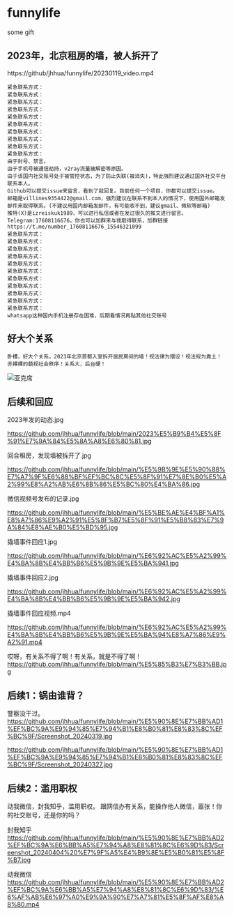 # funnylife
some gift

## 2023年，北京租房的墙，被人拆开了
https://github/jhhua/funnylife/20230119_video.mp4



```
紧急联系方式：
紧急联系方式：
紧急联系方式：
紧急联系方式：
紧急联系方式：
紧急联系方式：
紧急联系方式：
紧急联系方式：
紧急联系方式：
紧急联系方式：
由于封号、禁言。
由于手机号被通信劫持，v2ray流量被解密等原因。
由于该国内社交账号处于被管控状态，为了防止失联(被消失)，特此强烈建议通过国外社交平台联系本人。
Github可以提交issue来留言，看到了就回复。目前任何一个项目，你都可以提交issue。
邮箱是villines9354422@gmail.com，强烈建议在联系不到本人的情况下，使用国外邮箱发邮件来取得联系。(不建议用国内邮箱发邮件，有可能收不到，建议gmail、微软等邮箱)
推特(X)是izreiskuk1989，可以进行私信或者在发过很久的推文进行留言。
Telegram:17608116676，你也可以加群来与我取得联系，加群链接https://t.me/number_17608116676_15546321099
紧急联系方式：
紧急联系方式：
紧急联系方式：
紧急联系方式：
紧急联系方式：
紧急联系方式：
紧急联系方式：
紧急联系方式：
紧急联系方式：
紧急联系方式：
紧急联系方式：
whatsapp这种国内手机注册存在困难，后期看情况再贴其他社交账号
```





## 好大个关系
```
卧槽，好大个关系，2023年北京首都入室拆开居民房间的墙！视法律为摆设！视法规为粪土！赤裸裸的藐视社会秩序！关系大，后台硬！
```
![亚克席](https://user-images.githubusercontent.com/69577632/216749133-8660dc51-a703-42bb-8f4a-f6541cd2940a.jpeg)


## 后续和回应
2023年发的动态.jpg

https://github.com/jhhua/funnylife/blob/main/2023%E5%B9%B4%E5%8F%91%E7%9A%84%E5%8A%A8%E6%80%81.jpg

回合租房，发现墙被拆开了.jpg

https://github.com/jhhua/funnylife/blob/main/%E5%9B%9E%E5%90%88%E7%A7%9F%E6%88%BF%EF%BC%8C%E5%8F%91%E7%8E%B0%E5%A2%99%E8%A2%AB%E6%8B%86%E5%BC%80%E4%BA%86.jpg

微信视频号发布的记录.jpg

https://github.com/jhhua/funnylife/blob/main/%E5%BE%AE%E4%BF%A1%E8%A7%86%E9%A2%91%E5%8F%B7%E5%8F%91%E5%B8%83%E7%9A%84%E8%AE%B0%E5%BD%95.jpg

撬墙事件回应1.jpg

https://github.com/jhhua/funnylife/blob/main/%E6%92%AC%E5%A2%99%E4%BA%8B%E4%BB%B6%E5%9B%9E%E5%BA%941.jpg

撬墙事件回应2.jpg

https://github.com/jhhua/funnylife/blob/main/%E6%92%AC%E5%A2%99%E4%BA%8B%E4%BB%B6%E5%9B%9E%E5%BA%942.jpg

撬墙事件回应视频.mp4

https://github.com/jhhua/funnylife/blob/main/%E6%92%AC%E5%A2%99%E4%BA%8B%E4%BB%B6%E5%9B%9E%E5%BA%94%E8%A7%86%E9%A2%91.mp4


哎呀，有关系不得了啊！有关系，就是不得了啊！
https://github.com/jhhua/funnylife/blob/main/%E5%85%B3%E7%B3%BB.jpg






## 后续1：锅由谁背？
警察没干过。
https://github.com/jhhua/funnylife/blob/main/%E5%90%8E%E7%BB%AD1%EF%BC%9A%E9%94%85%E7%94%B1%E8%B0%81%E8%83%8C%EF%BC%9F/Screenshot_20240319.jpg

https://github.com/jhhua/funnylife/blob/main/%E5%90%8E%E7%BB%AD1%EF%BC%9A%E9%94%85%E7%94%B1%E8%B0%81%E8%83%8C%EF%BC%9F/Screenshot_20240327.jpg



## 后续2：滥用职权
动我微信，封我知乎，滥用职权。
跟网信办有关系，能操作他人微信，嚣张！你的社交账号，还是你的吗？

封我知乎
https://github.com/jhhua/funnylife/blob/main/%E5%90%8E%E7%BB%AD2%EF%BC%9A%E6%BB%A5%E7%94%A8%E8%81%8C%E6%9D%83/Screenshot_20240404%20%E7%9F%A5%E4%B9%8E%E5%B0%81%E5%8F%B7.jpg

动我微信
https://github.com/jhhua/funnylife/blob/main/%E5%90%8E%E7%BB%AD2%EF%BC%9A%E6%BB%A5%E7%94%A8%E8%81%8C%E6%9D%83/%E6%AF%AB%E6%97%A0%E9%9A%90%E7%A7%81%E5%8F%AF%E8%A8%80.mp4










